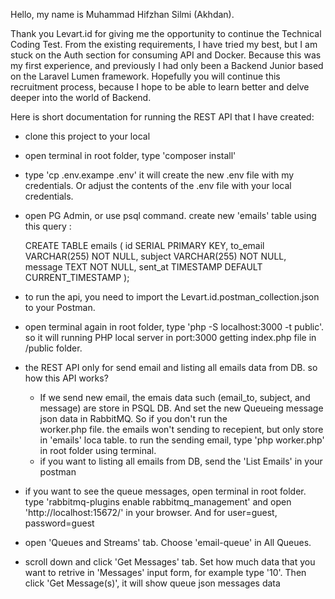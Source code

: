 Hello, my name is Muhammad Hifzhan Silmi (Akhdan).

Thank you Levart.id for giving me the opportunity to continue the Technical Coding Test. From the existing requirements, I have tried my best, but I am stuck on the Auth section for consuming API and Docker. Because this was my first experience, and previously I had only been a Backend Junior based on the Laravel Lumen framework. Hopefully you will continue this recruitment process, because I hope to be able to learn better and delve deeper into the world of Backend.


Here is short documentation for running the REST API that I have created:

- clone this project to your local
- open terminal in root folder, type 'composer install'
- type 'cp .env.exampe .env' it will create the new .env file with my credentials. Or adjust the contents of the .env file with your local credentials.
- open PG Admin, or use psql command. create new 'emails' table using this query :

  CREATE TABLE emails (
    id SERIAL PRIMARY KEY,
    to_email VARCHAR(255) NOT NULL,
    subject VARCHAR(255) NOT NULL,
    message TEXT NOT NULL,
    sent_at TIMESTAMP DEFAULT CURRENT_TIMESTAMP
  );

- to run the api, you need to import the Levart.id.postman_collection.json to your Postman.
- open terminal again in root folder, type 'php -S localhost:3000 -t public'. so it will running PHP local server in port:3000 getting index.php file in /public folder.
- the REST API only for send email and listing all emails data from DB. so how this API works?
  -  If we send new email, the emais data such (email_to, subject, and message) are store in PSQL DB. And set the new Queueing message json data in RabbitMQ. So if you don't run the   
     worker.php file. the emails won't sending to recepient, but only store in 'emails' loca table. to run the sending email, type 'php worker.php' in root folder using terminal.
  -  if you want to listing all emails from DB, send the 'List Emails' in your postman

- if you want to see the queue messages, open terminal in root folder. type 'rabbitmq-plugins enable rabbitmq_management' and open 'http://localhost:15672/' in your browser. And for      user=guest, password=guest
- open 'Queues and Streams' tab. Choose 'email-queue' in All Queues.
- scroll down and click 'Get Messages' tab. Set how much data that you want to retrive in 'Messages' input form, for example type '10'. Then click 'Get Message(s)', it will show
  queue json messages data
